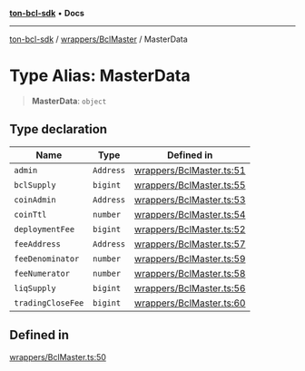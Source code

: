 [**ton-bcl-sdk**](../../../README.md) • **Docs**

***

[ton-bcl-sdk](../../../README.md) / [wrappers/BclMaster](../README.md) / MasterData

# Type Alias: MasterData

> **MasterData**: `object`

## Type declaration

| Name | Type | Defined in |
| ------ | ------ | ------ |
| `admin` | `Address` | [wrappers/BclMaster.ts:51](https://github.com/ton-fun-tech/ton-bcl-sdk/blob/476d1616e5c488190cb07691b9395a27bae66f3a/src/wrappers/BclMaster.ts#L51) |
| `bclSupply` | `bigint` | [wrappers/BclMaster.ts:55](https://github.com/ton-fun-tech/ton-bcl-sdk/blob/476d1616e5c488190cb07691b9395a27bae66f3a/src/wrappers/BclMaster.ts#L55) |
| `coinAdmin` | `Address` | [wrappers/BclMaster.ts:53](https://github.com/ton-fun-tech/ton-bcl-sdk/blob/476d1616e5c488190cb07691b9395a27bae66f3a/src/wrappers/BclMaster.ts#L53) |
| `coinTtl` | `number` | [wrappers/BclMaster.ts:54](https://github.com/ton-fun-tech/ton-bcl-sdk/blob/476d1616e5c488190cb07691b9395a27bae66f3a/src/wrappers/BclMaster.ts#L54) |
| `deploymentFee` | `bigint` | [wrappers/BclMaster.ts:52](https://github.com/ton-fun-tech/ton-bcl-sdk/blob/476d1616e5c488190cb07691b9395a27bae66f3a/src/wrappers/BclMaster.ts#L52) |
| `feeAddress` | `Address` | [wrappers/BclMaster.ts:57](https://github.com/ton-fun-tech/ton-bcl-sdk/blob/476d1616e5c488190cb07691b9395a27bae66f3a/src/wrappers/BclMaster.ts#L57) |
| `feeDenominator` | `number` | [wrappers/BclMaster.ts:59](https://github.com/ton-fun-tech/ton-bcl-sdk/blob/476d1616e5c488190cb07691b9395a27bae66f3a/src/wrappers/BclMaster.ts#L59) |
| `feeNumerator` | `number` | [wrappers/BclMaster.ts:58](https://github.com/ton-fun-tech/ton-bcl-sdk/blob/476d1616e5c488190cb07691b9395a27bae66f3a/src/wrappers/BclMaster.ts#L58) |
| `liqSupply` | `bigint` | [wrappers/BclMaster.ts:56](https://github.com/ton-fun-tech/ton-bcl-sdk/blob/476d1616e5c488190cb07691b9395a27bae66f3a/src/wrappers/BclMaster.ts#L56) |
| `tradingCloseFee` | `bigint` | [wrappers/BclMaster.ts:60](https://github.com/ton-fun-tech/ton-bcl-sdk/blob/476d1616e5c488190cb07691b9395a27bae66f3a/src/wrappers/BclMaster.ts#L60) |

## Defined in

[wrappers/BclMaster.ts:50](https://github.com/ton-fun-tech/ton-bcl-sdk/blob/476d1616e5c488190cb07691b9395a27bae66f3a/src/wrappers/BclMaster.ts#L50)
